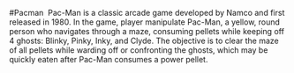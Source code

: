 #Pacman
﻿
 Pac-Man is a classic arcade game developed by Namco and first released in 1980. In the game, player manipulate Pac-Man, a yellow, round person who navigates through a maze, consuming pellets while keeping off 4 ghosts: Blinky, Pinky, Inky, and Clyde. The objective is to clear the maze of all pellets while warding off or confronting the ghosts, which may be quickly eaten after Pac-Man consumes a power pellet.
